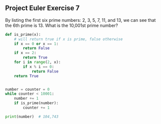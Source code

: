 ## Project Euler Exercise 7

By listing the first six prime numbers: 2, 3, 5, 7, 11, and 13, we can see
that the 6th prime is 13.
What is the 10,001st prime number?

```python
def is_prime(x):
    # will return true if x is prime, false otherwise
    if x == 0 or x == 1:
        return False
    if x == 2:
        return True
    for i in range(2, x):
        if x % i == 0:
            return False
    return True


number = counter = 0
while counter < 10001:
    number += 1
    if is_prime(number):
        counter += 1

print(number)  # 104,743
```
